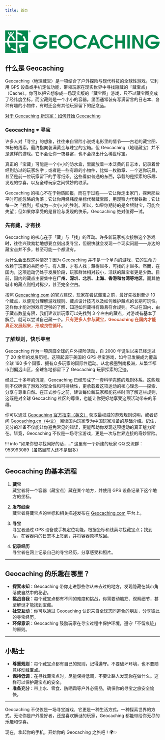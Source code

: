 ```yaml
---
title: 首页
---
```

#

![](./imgs/geocaching.svg)

## 什么是 Geocaching

Geocaching（地理藏宝）是一项结合了户外探险与现代科技的全球性游戏。它利用 GPS 设备或手机定位功能，带领玩家在现实世界中寻找隐藏的「藏宝点」（Cache）。你可以把它想象成一场现实版的「藏宝图」游戏，只不过藏宝图变成了经纬度坐标，而宝藏则是一个小小的容器，里面通常装有写满留言的日志本、各种有趣的小物件，有时还会有其他玩家留下的纪念品。

[对于 Geocaching 新玩家：如何开始 Geocaching](getting-started.md)

### **Geocaching ≠ 寻宝**

许多人对「寻宝」的想象，往往来自冒险小说或电影里的情节——古老的藏宝图、神秘的线索，最终指向装满黄金与珠宝的宝箱。但 Geocaching（地理藏宝）并不是这样的游戏。它不会让你一夜暴富，也不会挖出什么稀世珍宝。

真正的「宝藏」可能是一个小小的防水盒，里面放着一本泛黄的日志本，记录着曾经到访过的玩家名字；或者是一些有趣的小物件，比如一枚徽章、一个迷你玩具，甚至是前一位玩家留下的手写纸条。这些看似普通的东西，承载的是探索的乐趣、发现的惊喜，以及全球玩家之间微妙的联系。

Geocaching 的核心不在于物质回报，而在于过程——它让你走出家门，探索那些平时可能忽略的角落；它让你用经纬度坐标代替藏宝图，用观察力代替铁锹；它让每一次「找到」都成为一次小小的胜利。所以，如果你期待的是金银财宝，可能会失望；但如果你享受的是冒险与发现的快乐，Geocaching 绝对值得一试。

### **先有藏，才有找**

Geocaching 的核心在于「藏」与「找」的互动。许多新玩家初次接触这个游戏时，往往兴致勃勃地想要立刻出发寻宝，但很快就会发现一个现实问题——身边的藏宝点并不多，甚至可能一个都没有。

为什么会出现这种情况？因为 Geocaching 并不是一个单向的游戏，它的生命力依赖于玩家的共同参与。有人藏，才有人找；藏得越多，可找的才越多。然而，在国内，这项运动仍处于发展阶段，玩家群体相对较小，活跃的藏宝者更是少数。目前，国内的藏点主要集中在**广州、深圳、北京、上海、香港和台湾等地区**，而其他城市的藏点则相对稀少，甚至完全空白。

按照 [Geocaching.com](https://www.geocaching.com/play/hide) 的官方建议，玩家在尝试藏宝之前，最好先找到至少 10 个藏点，以便充分理解游戏规则、藏点设计技巧以及如何维护藏点的长期可玩性。这样你才能对游戏有足够的了解，知道如何藏得有趣且符合规则。不过在国内，由于藏点数量有限，我们建议新玩家可以先找到 3 个左右的藏点，对游戏有基本了解后，就可以尝试自己藏一个。<span style="color:#c75a3b">**只有更多人参与藏宝，Geocaching 在国内才能真正发展起来，形成良性循环**</span>。

### **了解规则，快乐寻宝**

Geocaching 作为一项风靡全球的户外探险活动，自 2000 年诞生以来已经走过了 20 余年的发展历程。这项起源于美国的 GPS 寻宝游戏，如今已发展成为覆盖全球 190 多个国家、拥有众多玩家的国际性运动。从北极圈到南极洲，从繁华都市到偏远山区，全球各地都留下了 Geocaching 玩家探索的足迹。

经过二十多年的沉淀，Geocaching 已经形成了一套科学完整的规则体系。这些规则不仅确保了游戏的安全性和可持续性，更承载着这项运动的核心理念——探索、分享与尊重自然。在正式参与之前，建议每位新玩家都能花些时间了解这些规则，这既是对全球 Geocaching 社区的尊重，也能让你更好地享受这项活动带来的乐趣。

你可以通过 [Geocaching 官方指南（英文）](https://www.geocaching.com/guide/) 获取最权威的游戏规则说明，或者访问 [Geocaching.cn（中文）](https://www.geocaching.cn/courses/) 阅读国内玩家专为中国玩家准备的基础介绍。记住，充分的准备不仅能让你避免常见的错误，更能帮助你发现这项运动的真正魅力所在。毕竟，Geocaching 不仅是一场寻宝游戏，更是一次与世界连接的奇妙冒险。

!!! info "如果你想寻找同好的话……"
    这里有一个新建的玩家 QQ 交流群：953993089（虽然目前人还不是很多）

---

## Geocaching 的基本流程

1. **藏宝**  
   藏宝者将一个容器（藏宝点）藏在某个地方，并使用 GPS 设备记录下这个地方的坐标。

2. **发布线索**  
   藏宝者将藏宝点的坐标和相关描述发布在 [Geocaching.com](https://www.geocaching.com) 平台上。

3. **寻宝**  
   寻宝者通过 GPS 设备或手机定位功能，根据坐标和线索寻找藏宝点；找到后，在容器内的日志本上签到，并将容器原样放回。

4. **记录经历**  
   寻宝者在网上记录自己的寻宝经历，分享感受和照片。

---

## Geocaching 的乐趣在哪里？

- **探索未知**：Geocaching 带你走进那些你从未去过的地方，发现隐藏在城市角落或自然中的秘密。
- **挑战自我**：每个藏宝点都有不同的难度和挑战，你需要动脑筋、观察细节，甚至解谜才能找到宝藏。
- **社交互动**：你可以通过 Geocaching 认识来自全球志同道合的朋友，分享彼此的寻宝经历。
- **环保意识**：Geocaching 鼓励玩家在寻宝过程中保护环境，遵守「不留痕迹」的原则。

---

## 小贴士

- **尊重规则**：每个藏宝点都有自己的规则，记得遵守。不要破坏环境，也不要随意移动藏宝点。
- **保持低调**：在寻找藏宝点时，尽量保持低调，不要让路人发现你在做什么。这样可以保护藏宝点的安全。
- **准备充分**：带上水、零食、防晒霜等户外必需品，确保你的寻宝之旅安全愉快。

---

Geocaching 不仅仅是一场寻宝游戏，它更是一种生活方式，一种探索世界的方式。无论你是户外爱好者，还是喜欢解谜的玩家，Geocaching 都能带给你无尽的乐趣和惊喜。

现在，拿起你的手机，开始你的 Geocaching 之旅吧！🌍✨
